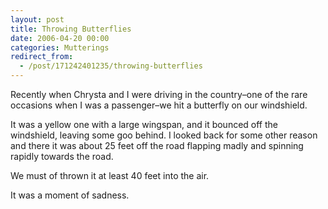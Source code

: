 ```yaml
---
layout: post
title: Throwing Butterflies
date: 2006-04-20 00:00
categories: Mutterings
redirect_from:
  - /post/171242401235/throwing-butterflies
---
```

Recently when Chrysta and I were driving in the country&ndash;one of the rare occasions when I was a passenger&ndash;we hit a butterfly on our windshield.

It was a yellow one with a large wingspan, and it bounced off the windshield, leaving some goo behind. I looked back for some other reason and there it was about 25 feet off the road flapping madly and spinning rapidly towards the road.

We must of thrown it at least 40 feet into the air.

It was a moment of sadness.
